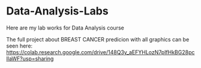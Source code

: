 # Data-Analysis-Labs
Here are my lab works for Data Analysis course

The full project about BREAST CANCER predicion with all graphics can be seen here: https://colab.research.google.com/drive/148Q3y_aEFYHLozN7pIfHkBG28pcIlaWF?usp=sharing
